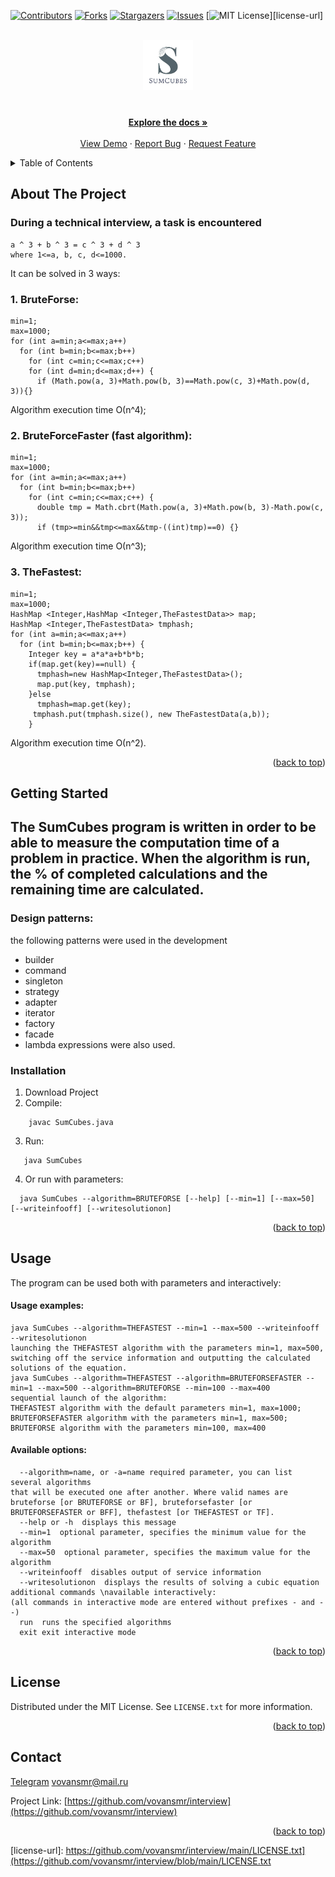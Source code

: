 <a name="readme-top"></a>

[![Contributors][contributors-shield]][contributors-url]
[![Forks][forks-shield]][forks-url]
[![Stargazers][stars-shield]][stars-url]
[![Issues][issues-shield]][issues-url]
[![MIT License][license-shield]][license-url]

<!-- PROJECT LOGO -->
<br />
<div align="center">
  <a href="https://github.com/vovansmr/interview">
    <img src="logo.jpg" alt="SumCubes" width="80" height="80">
  </a>

<h3 align="center"></h3>

  <p align="center">
    <br />
    <a href="https://github.com/vovansmr/interview"><strong>Explore the docs »</strong></a>
    <br />
    <br />
    <a href="https://github.com/vovansmr/interview">View Demo</a>
    ·
    <a href="https://github.com/vovansmr/interview/issues">Report Bug</a>
    ·
    <a href="https://github.com/vovansmr/interview/issues">Request Feature</a>
  </p>
</div>



<!-- TABLE OF CONTENTS -->
<details>
  <summary>Table of Contents</summary>
  <ol>
    <li>
      <a href="#about-the-project">About The Project</a>
      <ul>
        <li><a href="#1.-bruteforse:">1. BruteForse:</a></li>
	<li><a href="#2.-bruteforcefaster-(fast algorithm):">2. BruteForceFaster</a></li>
	<li><a href="#3.-TheFastest:">3. TheFastest</a></li>
      </ul>
    </li>
    <li>
      <a href="#getting-started">Getting Started</a>
      <ul>
        <li><a href="#installation">Installation</a></li>
	<li><a href="#design-patterns:">design-patterns</a></li>
      </ul>
    </li>
    <li><a href="#usage">Usage</a></li>
    <li><a href="#license">License</a></li>
    <li><a href="#contact">Contact</a></li>

  </ol>
</details>



<!-- ABOUT THE PROJECT -->
## About The Project
### During a technical interview, a task is encountered
```
a ^ 3 + b ^ 3 = c ^ 3 + d ^ 3 
where 1<=a, b, c, d<=1000.
```
It can be solved in 3 ways:

### 1. BruteForse:
```
min=1;
max=1000;
for (int a=min;a<=max;a++)
  for (int b=min;b<=max;b++)
    for (int c=min;c<=max;c++)
	for (int d=min;d<=max;d++) {
	  if (Math.pow(a, 3)+Math.pow(b, 3)==Math.pow(c, 3)+Math.pow(d, 3)){}
```
Algorithm execution time О(n^4);

### 2. BruteForceFaster (fast algorithm):
```
min=1;
max=1000;
for (int a=min;a<=max;a++)
  for (int b=min;b<=max;b++)
    for (int c=min;c<=max;c++) {
      double tmp = Math.cbrt(Math.pow(a, 3)+Math.pow(b, 3)-Math.pow(c, 3));
	  if (tmp>=min&&tmp<=max&&tmp-((int)tmp)==0) {}
```
Algorithm execution time О(n^3);

### 3. TheFastest:
```
min=1;
max=1000;
HashMap <Integer,HashMap <Integer,TheFastestData>> map;
HashMap <Integer,TheFastestData> tmphash;
for (int a=min;a<=max;a++)
  for (int b=min;b<=max;b++) {
    Integer key = a*a*a+b*b*b;
    if(map.get(key)==null) {
      tmphash=new HashMap<Integer,TheFastestData>();
      map.put(key, tmphash);
    }else 
      tmphash=map.get(key);
     tmphash.put(tmphash.size(), new TheFastestData(a,b));
    }
```
Algorithm execution time О(n^2).


<p align="right">(<a href="#readme-top">back to top</a>)</p>

<!-- GETTING STARTED -->
## Getting Started

## The SumCubes program is written in order to be able to measure the computation time of a problem in practice. When the algorithm is run, the % of completed calculations and the remaining time are calculated.

### Design patterns:
the following patterns were used in the development
- builder
- command
- singleton
- strategy
- adapter
- iterator
- factory
- facade
- lambda expressions were also used.

### Installation

1. Download Project
2. Compile:
```
	javac SumCubes.java
   ```
3. Run:
 ```
	java SumCubes
```
4. Or run with parameters:
```
  java SumCubes --algorithm=BRUTEFORSE [--help] [--min=1] [--max=50] [--writeinfooff] [--writesolutionon]
   ```

<p align="right">(<a href="#readme-top">back to top</a>)</p>



<!-- USAGE EXAMPLES -->
## Usage

The program can be used both with parameters and interactively:

#### Usage examples:  
  ```
  java SumCubes --algorithm=THEFASTEST --min=1 --max=500 --writeinfooff --writesolutionon
launching the THEFASTEST algorithm with the parameters min=1, max=500, switching off the service information and outputting the calculated solutions of the equation.
  java SumCubes --algorithm=THEFASTEST --algorithm=BRUTEFORSEFASTER --min=1 --max=500 --algorithm=BRUTEFORSE --min=100 --max=400
sequential launch of the algorithm: 
  THEFASTEST algorithm with the default parameters min=1, max=1000;
  BRUTEFORSEFASTER algorithm with the parameters min=1, max=500;
  BRUTEFORSE algorithm with the parameters min=100, max=400
```
#### Available options:
```
  --algorithm=name, or -a=name required parameter, you can list several algorithms
that will be executed one after another. Where valid names are bruteforse [or BRUTEFORSE or BF], bruteforsefaster [or BRUTEFORSEFASTER or BFF], thefastest [or THEFASTEST or TF].
  --help or -h  displays this message
  --min=1  optional parameter, specifies the minimum value for the algorithm
  --max=50  optional parameter, specifies the maximum value for the algorithm
  --writeinfooff  disables output of service information
  --writesolutionon  displays the results of solving a cubic equation
additional commands \navailable interactively:
(all commands in interactive mode are entered without prefixes - and --)
  run  runs the specified algorithms
  exit exit interactive mode
```


<p align="right">(<a href="#readme-top">back to top</a>)</p>

<!-- LICENSE -->
## License

Distributed under the MIT License. See `LICENSE.txt` for more information.

<p align="right">(<a href="#readme-top">back to top</a>)</p>

<!-- CONTACT -->
## Contact

[Telegram](https://t.me/vovansmr)
vovansmr@mail.ru

Project Link: [https://github.com/vovansmr/interview](https://github.com/vovansmr/interview)

<p align="right">(<a href="#readme-top">back to top</a>)</p>

<!-- MARKDOWN LINKS & IMAGES -->
<!-- https://www.markdownguide.org/basic-syntax/#reference-style-links -->
[contributors-shield]: https://img.shields.io/github/contributors/vovansmr/interview.svg?style=for-the-badge
[contributors-url]: https://github.com/vovansmr/interview/graphs/contributors
[forks-shield]: https://img.shields.io/github/forks/vovansmr/interview.svg?style=for-the-badge
[forks-url]: https://github.com/vovansmr/interview/network/members
[stars-shield]: https://img.shields.io/github/stars/vovansmr/interview.svg?style=for-the-badge
[stars-url]: https://github.com/vovansmr/interview/stargazers
[issues-shield]: https://img.shields.io/github/issues/vovansmr/interview.svg?style=for-the-badge
[issues-url]: https://github.com/vovansmr/interview/issues
[license-shield]: https://img.shields.io/github/license/vovansmr/interview.svg?style=for-the-badge
[license-url]: https://github.com/vovansmr/interview/main/LICENSE.txt](https://github.com/vovansmr/interview/blob/main/LICENSE.txt
